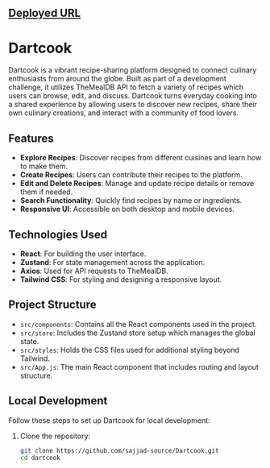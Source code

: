 ## [Deployed URL](https://dartcook.onrender.com/)

# Dartcook

Dartcook is a vibrant recipe-sharing platform designed to connect culinary enthusiasts from around the globe. Built as part of a development challenge, it utilizes TheMealDB API to fetch a variety of recipes which users can browse, edit, and discuss. Dartcook turns everyday cooking into a shared experience by allowing users to discover new recipes, share their own culinary creations, and interact with a community of food lovers.

## Features

- **Explore Recipes**: Discover recipes from different cuisines and learn how to make them.
- **Create Recipes**: Users can contribute their recipes to the platform.
- **Edit and Delete Recipes**: Manage and update recipe details or remove them if needed.
- **Search Functionality**: Quickly find recipes by name or ingredients.
- **Responsive UI**: Accessible on both desktop and mobile devices.

## Technologies Used

- **React**: For building the user interface.
- **Zustand**: For state management across the application.
- **Axios**: Used for API requests to TheMealDB.
- **Tailwind CSS**: For styling and designing a responsive layout.

## Project Structure

- `src/components`: Contains all the React components used in the project.
- `src/store`: Includes the Zustand store setup which manages the global state.
- `src/styles`: Holds the CSS files used for additional styling beyond Tailwind.
- `src/App.js`: The main React component that includes routing and layout structure.

## Local Development

Follow these steps to set up Dartcook for local development:

1. Clone the repository:
   ```bash
   git clone https://github.com/sajjad-source/Dartcook.git
   cd dartcook
   ```
